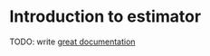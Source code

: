 # Introduction to estimator

TODO: write [great documentation](http://jacobian.org/writing/what-to-write/)
